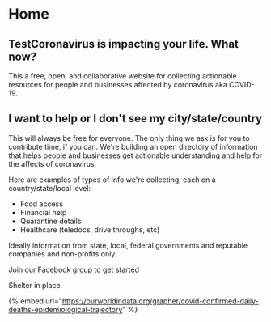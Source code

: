 # Home

## TestCoronavirus is impacting your life. What now?

This a free, open, and collaborative website for collecting actionable resources for people and businesses affected by coronavirus aka COVID-19.

## I want to help or I don't see my city/state/country

This will always be free for everyone. The only thing we ask is for you to contribute time, if you can. We're building an open directory of information that helps people and businesses get actionable understanding and help for the affects of coronavirus.

Here are examples of types of info we're collecting, each on a country/state/local level:

* Food access
* Financial help
* Quarantine details
* Healthcare \(teledocs, drive throughs, etc\)

Ideally information from state, local, federal governments and reputable companies and non-profits only.

[Join our Facebook group to get started](https://www.facebook.com/groups/coronawhatnow/announcements/)



Shelter in place

{% embed url="https://ourworldindata.org/grapher/covid-confirmed-daily-deaths-epidemiological-trajectory" %}



